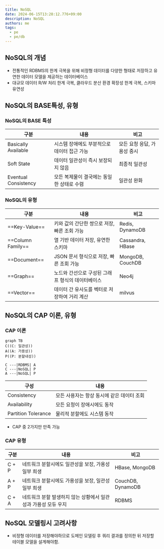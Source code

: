```yaml
---
title: NoSQL
date: 2024-06-15T13:28:12.776+09:00
description: NoSQL
authors: me
tags:
  - pe
  - pe/db
---
```


## NoSQL의 개념

- 전통적인 RDBMS의 한계 극복을 위해 비정형 데이터를 다양한 형태로 저장하고 유연한 데이터 모델을 제공하는 데이터베이스
- 대규모 데이터 R/W 처리 한계 극복, 클라우드 분산 환경 확장성 한계 극복, 스키마 유연성

## NoSQL의 BASE특성, 유형

### NoSQL의 BASE 특성

| 구분                 | 내용                                        | 비고                        |
| -------------------- | ------------------------------------------- | --------------------------- |
| Basically Available  | 시스템 장애에도 부분적으로 데이터 접근 가능 | 모든 요청 응답, 가용성 중시 |
| Soft State           | 데이터 일관성이 즉시 보장되지 않음          | 최종적 일관성               |
| Eventual Consistency | 모든 복제물이 결국에는 동일한 상태로 수렴   | 일관성 완화                 |

### NoSQL의 유형

| 구분          | 내용                                              | 비고             |
| ------------- | ------------------------------------------------- | ---------------- |
| ==Key-Value==     | 키와 값의 간단한 쌍으로 저장, 빠른 조회 가능      | Redis, DynamoDB  |
| ==Column Family== | 열 기반 데이터 저장, 유연한 스키마                | Cassandra, HBase |
| ==Document==      | JSON 문서 형식으로 저장, 빠른 조회 가능           | MongoDB, CouchDB |
| ==Graph==        | 노드와 간선으로 구성된 그래프 형식의 데이터베이스 | Neo4j            |
| ==Vector== | 데이터 간 유사도를 벡터로 저장하여 거리 계산 | milvus |

## NoSQL의 CAP 이론, 유형

### CAP 이론

```mermaid
graph TB
C((C: 일관성))
A((A: 가용성))
P((P: 분할내성))

C ---|RDBMS| A
C ---|NoSQL| P
A ---|NoSQL| P
```

| 구성                | 내용                                       |
| ------------------- | ------------------------------------------ |
| Consistency         | 모든 사용자는 항상 동시에 같은 데이터 조회 |
| Availability        | 모든 요청이 장애시에도 동작                |
| Partition Tolerance | 물리적 분할에도 시스템 동작                |

- CAP 중 2가지만 만족 가능

### CAP 유형

| 구분  | 내용                                                           | 비고              |
| ----- | -------------------------------------------------------------- | ----------------- |
| C + P | 네트워크 분할시에도 일관성을 보장, 가용성 일부 희생            | HBase, MongoDB    |
| A + P | 네트워크 분할시에도 가용성을 보장, 일관성 일부 희생            | CouchDB, DynamoDB |
| C + A | 네트워크 분할 발생하지 않는 상황에서 일관성과 가용성 모듀 우지 | RDBMS             |

## NoSQL 모델링시 고려사항

- 비정형 데이터를 저장해야하므로 도메인 모델링 후 쿼리 결과를 정의한 뒤 저장할 테이블 모델을 설계해야함.
